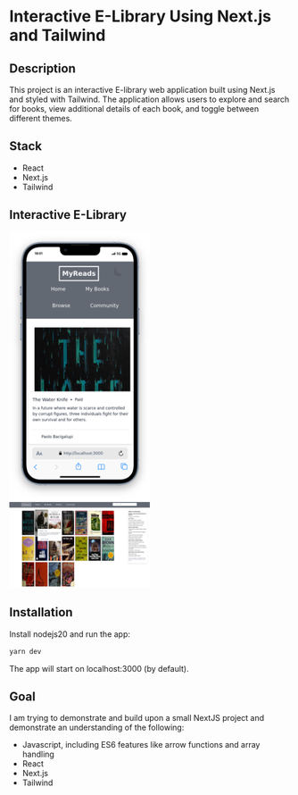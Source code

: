 # Interactive E-Library Using Next.js and Tailwind

## Description

This project is an interactive E-library web application built using Next.js and styled with Tailwind. The application allows users to explore and search for books, view additional details of each book, and toggle between different themes.

## Stack

- React
- Next.js
- Tailwind

## Interactive E-Library

<div>
  <img src="./screenshots/screenshot1.png" alt="Image 1" style="display:inline-block; width:50%;">
  <img src="./screenshots/screenshot2.png" alt="Image 2" style="display:inline-block; width:50%;">
</div>

## Installation

Install nodejs20 and run the app:
``` sh
yarn dev
```

The app will start on localhost:3000 (by default).

## Goal
I am trying to demonstrate and build upon a small NextJS project and demonstrate an understanding of the following:
- Javascript, including ES6 features like arrow functions and array handling
- React
- Next.js
- Tailwind
